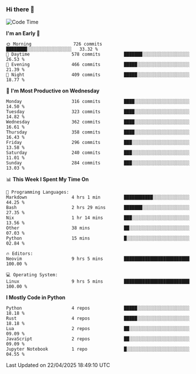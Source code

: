 ### Hi there 👋
<!--START_SECTION:waka-->
![Code Time](http://img.shields.io/badge/Code%20Time-551%20hrs%2017%20mins-blue)

**I'm an Early 🐤** 

```text
🌞 Morning                726 commits         ████████░░░░░░░░░░░░░░░░░   33.32 % 
🌆 Daytime                578 commits         ███████░░░░░░░░░░░░░░░░░░   26.53 % 
🌃 Evening                466 commits         █████░░░░░░░░░░░░░░░░░░░░   21.39 % 
🌙 Night                  409 commits         █████░░░░░░░░░░░░░░░░░░░░   18.77 % 
```
📅 **I'm Most Productive on Wednesday** 

```text
Monday                   316 commits         ████░░░░░░░░░░░░░░░░░░░░░   14.50 % 
Tuesday                  323 commits         ████░░░░░░░░░░░░░░░░░░░░░   14.82 % 
Wednesday                362 commits         ████░░░░░░░░░░░░░░░░░░░░░   16.61 % 
Thursday                 358 commits         ████░░░░░░░░░░░░░░░░░░░░░   16.43 % 
Friday                   296 commits         ███░░░░░░░░░░░░░░░░░░░░░░   13.58 % 
Saturday                 240 commits         ███░░░░░░░░░░░░░░░░░░░░░░   11.01 % 
Sunday                   284 commits         ███░░░░░░░░░░░░░░░░░░░░░░   13.03 % 
```


📊 **This Week I Spent My Time On** 

```text
💬 Programming Languages: 
Markdown                 4 hrs 1 min         ███████████░░░░░░░░░░░░░░   44.25 % 
Bash                     2 hrs 29 mins       ███████░░░░░░░░░░░░░░░░░░   27.35 % 
Nix                      1 hr 14 mins        ███░░░░░░░░░░░░░░░░░░░░░░   13.56 % 
Other                    38 mins             ██░░░░░░░░░░░░░░░░░░░░░░░   07.03 % 
Python                   15 mins             █░░░░░░░░░░░░░░░░░░░░░░░░   02.84 % 

🔥 Editors: 
Neovim                   9 hrs 5 mins        █████████████████████████   100.00 % 

💻 Operating System: 
Linux                    9 hrs 5 mins        █████████████████████████   100.00 % 
```

**I Mostly Code in Python** 

```text
Python                   4 repos             █████░░░░░░░░░░░░░░░░░░░░   18.18 % 
Rust                     4 repos             █████░░░░░░░░░░░░░░░░░░░░   18.18 % 
Lua                      2 repos             ██░░░░░░░░░░░░░░░░░░░░░░░   09.09 % 
JavaScript               2 repos             ██░░░░░░░░░░░░░░░░░░░░░░░   09.09 % 
Jupyter Notebook         1 repo              █░░░░░░░░░░░░░░░░░░░░░░░░   04.55 % 
```




 Last Updated on 22/04/2025 18:49:10 UTC
<!--END_SECTION:waka-->

<!--
**YoganshSharma/YoganshSharma** is a ✨ _special_ ✨ repository because its `README.md` (this file) appears on your GitHub profile.

Here are some ideas to get you started:

- 🔭 I’m currently working on ...
- 🌱 I’m currently learning ...
- 👯 I’m looking to collaborate on ...
- 🤔 I’m looking for help with ...
- 💬 Ask me about ...
- 📫 How to reach me: ...
- 😄 Pronouns: ...
- ⚡ Fun fact: ...
-->
